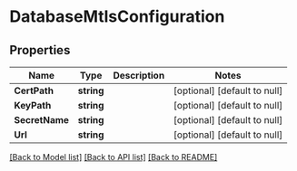 # DatabaseMtlsConfiguration

## Properties
Name | Type | Description | Notes
------------ | ------------- | ------------- | -------------
**CertPath** | **string** |  | [optional] [default to null]
**KeyPath** | **string** |  | [optional] [default to null]
**SecretName** | **string** |  | [optional] [default to null]
**Url** | **string** |  | [optional] [default to null]

[[Back to Model list]](../README.md#documentation-for-models) [[Back to API list]](../README.md#documentation-for-api-endpoints) [[Back to README]](../README.md)

